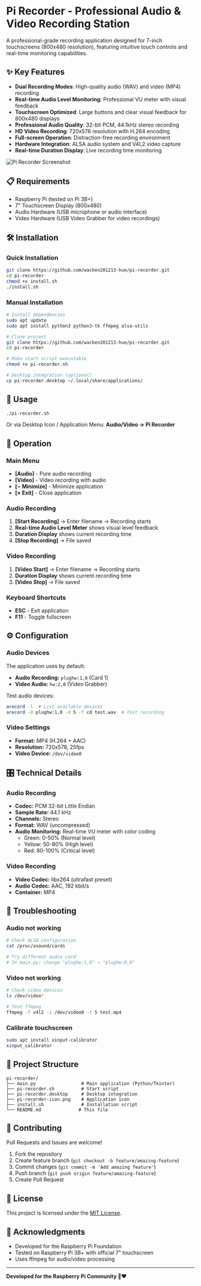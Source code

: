 # Pi Recorder - Professional Audio & Video Recording Station

A professional-grade recording application designed for 7-inch touchscreens (800x480 resolution), featuring intuitive touch controls and real-time monitoring capabilities.

## ✨ Key Features

- **Dual Recording Modes**: High-quality audio (WAV) and video (MP4) recording
- **Real-time Audio Level Monitoring**: Professional VU meter with visual feedback
- **Touchscreen Optimized**: Large buttons and clear visual feedback for 800x480 displays
- **Professional Audio Quality**: 32-bit PCM, 44.1kHz stereo recording
- **HD Video Recording**: 720x576 resolution with H.264 encoding
- **Full-screen Operation**: Distraction-free recording environment
- **Hardware Integration**: ALSA audio system and V4L2 video capture
- **Real-time Duration Display**: Live recording time monitoring

![Pi Recorder Screenshot](screenshot.png)

## 📋 Requirements
- Raspberry Pi (tested on Pi 3B+)
- 7" Touchscreen Display (800x480)
- Audio Hardware (USB microphone or audio interface)
- Video Hardware (USB Video Grabber for video recordings)

## 🛠️ Installation

### Quick Installation
```bash
git clone https://github.com/wacken201213-hue/pi-recorder.git
cd pi-recorder
chmod +x install.sh
./install.sh
```

### Manual Installation
```bash
# Install dependencies
sudo apt update
sudo apt install python3 python3-tk ffmpeg alsa-utils

# Clone project
git clone https://github.com/wacken201213-hue/pi-recorder.git
cd pi-recorder

# Make start script executable
chmod +x pi-recorder.sh

# Desktop integration (optional)
cp pi-recorder.desktop ~/.local/share/applications/
```

## 🚀 Usage
```bash
./pi-recorder.sh
```

Or via Desktop Icon / Application Menu: **Audio/Video → Pi Recorder**

## 📱 Operation

### Main Menu
- **[Audio]** - Pure audio recording
- **[Video]** - Video recording with audio
- **[− Minimize]** - Minimize application
- **[× Exit]** - Close application

### Audio Recording
1. **[Start Recording]** → Enter filename → Recording starts
2. **Real-time Audio Level Meter** shows visual level feedback
3. **Duration Display** shows current recording time
4. **[Stop Recording]** → File saved

### Video Recording
1. **[Video Start]** → Enter filename → Recording starts  
2. **Duration Display** shows current recording time
3. **[Video Stop]** → File saved

### Keyboard Shortcuts
- **ESC** - Exit application
- **F11** - Toggle fullscreen

## ⚙️ Configuration

### Audio Devices
The application uses by default:
- **Audio Recording:** `plughw:1,0` (Card 1)
- **Video Audio:** `hw:2,0` (Video Grabber)

Test audio devices:
```bash
arecord -l  # List available devices
arecord -D plughw:1,0 -d 5 -f cd test.wav  # Test recording
```

### Video Settings
- **Format:** MP4 (H.264 + AAC)
- **Resolution:** 720x576, 25fps
- **Video Device:** `/dev/video0`

## 🎛️ Technical Details

### Audio Recording
- **Codec:** PCM 32-bit Little Endian
- **Sample Rate:** 44.1 kHz
- **Channels:** Stereo
- **Format:** WAV (uncompressed)
- **Audio Monitoring:** Real-time VU meter with color coding
  - Green: 0-50% (Normal level)
  - Yellow: 50-80% (High level)  
  - Red: 80-100% (Critical level)

### Video Recording
- **Video Codec:** libx264 (ultrafast preset)
- **Audio Codec:** AAC, 192 kbit/s
- **Container:** MP4

## 🔧 Troubleshooting

### Audio not working
```bash
# Check ALSA configuration
cat /proc/asound/cards

# Try different audio card
# In main.py: change "plughw:1,0" → "plughw:0,0"
```

### Video not working
```bash
# Check video devices
ls /dev/video*

# Test ffmpeg
ffmpeg -f v4l2 -i /dev/video0 -t 5 test.mp4
```

### Calibrate touchscreen
```bash
sudo apt install xinput-calibrator
xinput_calibrator
```

## 📁 Project Structure
```
pi-recorder/
├── main.py                 # Main application (Python/Tkinter)
├── pi-recorder.sh          # Start script
├── pi-recorder.desktop     # Desktop integration
├── pi-recorder-icon.png    # Application icon
├── install.sh              # Installation script
└── README.md              # This file
```

## 🤝 Contributing
Pull Requests and Issues are welcome!

1. Fork the repository
2. Create feature branch (`git checkout -b feature/amazing-feature`)
3. Commit changes (`git commit -m 'Add amazing feature'`)
4. Push branch (`git push origin feature/amazing-feature`)
5. Create Pull Request

## 📝 License
This project is licensed under the [MIT License](LICENSE).

## 🙏 Acknowledgments
- Developed for the Raspberry Pi Foundation
- Tested on Raspberry Pi 3B+ with official 7" touchscreen
- Uses ffmpeg for audio/video processing

---
**Developed for the Raspberry Pi Community 🥧❤️**